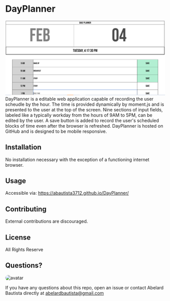 # DayPlanner

![DayPlanner Screenshot](./assets/images/DayPlannerScreenshot.PNG?raw=true "Day Planner")
DayPlanner is a editable web application capable of recording the user scheudle by the hour. The time is provided dynamically by moment.js and is presented to the user at the top of the screen. Nine sections of input fields, labeled like a typically workday from the hours of 9AM to 5PM, can be edited by the user. A save button is added to record the user's scheduled blocks of time even after the browser is refreshed. DayPlanner is hosted on GitHub and is designed to be mobile responsive.

## Installation

No installation necessary with the exception of a functioning internet browser.

## Usage

Accessible via:
https://abautista3712.github.io/DayPlanner/

## Contributing

External contributions are discouraged.

## License

All Rights Reserve

## Questions?

<img src="https://avatars1.githubusercontent.com/u/58578177?v=4" alt="avatar" style="border-radius: 16px" width="30" />
    
If you have any questions about this repo, open an issue or contact Abelard Bautista directly at abelardbautista@gmail.com
